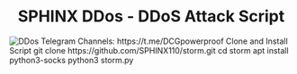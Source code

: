 <h1 align="center">SPHINX DDos - DDoS Attack Script</h1>
<img src="https://github.com/SPHINX110/storm/blob/main/screenshot/stoorm.png" alt="DDos" />
Telegram Channels: https://t.me/DCGpowerproof
Clone and Install Script
git clone https://github.com/SPHINX110/storm.git
cd storm
apt install python3-socks
python3 storm.py
